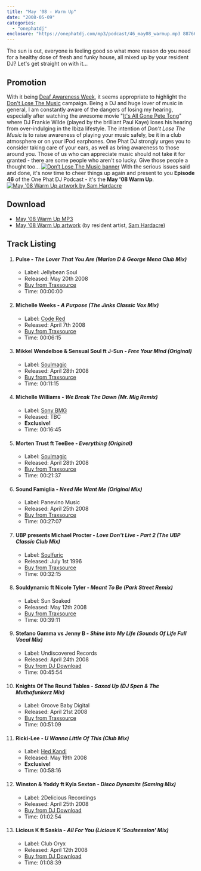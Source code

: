 ```yaml
---
title: "May '08 - Warm Up"
date: "2008-05-09"
categories: 
  - "onephatdj"
enclosure: "https://onephatdj.com/mp3/podcast/46_may08_warmup.mp3 88766957 audio/mpeg "
---
```


The sun is out, everyone is feeling good so what more reason do you need for a healthy dose of fresh and funky house, all mixed up by your resident DJ? Let's get straight on with it...

## Promotion

With it being [Deaf Awareness Week](https://www.worldwithoutsound.org/), it seems appropriate to highlight the [Don't Lose The Music](https://www.dontlosethemusic.com/) campaign. Being a DJ and huge lover of music in general, I am constantly aware of the dangers of losing my hearing, especially after watching the awesome movie "[It's All Gone Pete Tong](https://www.imdb.com/title/tt0388139/)" where DJ Frankie Wilde (played by the brilliant Paul Kaye) loses his hearing from over-indulging in the Ibiza lifestyle. The intention of _Don't Lose The Music_ is to raise awareness of playing your music safely, be it in a club atmosphere or on your iPod earphones. One Phat DJ strongly urges you to consider taking care of your ears, as well as bring awareness to those around you. Those of us who can appreciate music should not take it for granted - there are some people who aren't so lucky. Give those people a thought too... [![Don’t Lose The Music banner](https://www.simonjobling.com/wp-content/uploads/2008/05/dont-lose-the-music-banner-500px.png)](https://www.dontlosethemusic.com/) With the serious issues said and done, it's now time to cheer things up again and present to you **Episode 46** of the One Phat DJ Podcast - it's the **May '08 Warm Up**. [![May '08 Warm Up artwork by Sam Hardacre](https://farm3.static.flickr.com/2215/2478176476_d5070c0c90.jpg?v=1210328983 "May '08 Warm Up artwork by Sam Hardacre")](https://www.flickr.com/photos/peelhere/2478176476/ "Details and alternative sizes of the artwork on Flickr")

## Download

- [May '08 Warm Up MP3](https://onephatdj.com/mp3/podcast/46_may08_warmup.mp3)
- [May '08 Warm Up artwork](https://www.flickr.com/photos/peelhere/2478176476/) (by resident artist, [Sam Hardacre](https://nocturnalmonkey.com/))

## Track Listing

1. #### Pulse - _The Lover That You Are (Marlon D & George Mena Club Mix)_
    
    - Label: Jellybean Soul
    - Released: May 20th 2008
    - [Buy from Traxsource](https://www.traxsource.com/index.php?act=show&fc=tpage&cr=titles&cv=19272&alias=downloads)
    - Time: 00:00:00
2. #### Michelle Weeks - _A Purpose (The Jinks Classic Vox Mix)_
    
    - Label: [Code Red](https://www.coderedrecordings.com/)
    - Released: April 7th 2008
    - [Buy from Traxsource](https://www.traxsource.com/index.php?act=show&fc=tpage&cr=titles&cv=18440)
    - Time: 00:06:15
3. #### Mikkel Wendelboe & Sensual Soul ft J-Sun - _Free Your Mind (Original)_
    
    - Label: [Soulmagic](https://www.soulmagic.net)
    - Released: April 28th 2008
    - [Buy from Traxsource](https://www.traxsource.com/index.php?act=show&fc=tpage&cr=titles&cv=18489)
    - Time: 00:11:15
4. #### Michelle Williams - _We Break The Dawn (Mr. Mig Remix)_
    
    - Label: [Sony BMG](https://www.sonybmg.com)
    - Released: TBC
    - **Exclusive!**
    - Time: 00:16:45
5. #### Morten Trust ft TeeBee - _Everything (Original)_
    
    - Label: [Soulmagic](https://www.soulmagic.net)
    - Released: April 28th 2008
    - [Buy from Traxsource](https://www.traxsource.com/index.php?act=show&fc=tpage&cr=titles&cv=18490)
    - Time: 00:21:37
6. #### Sound Famiglia - _Need Me Want Me (Original Mix)_
    
    - Label: Panevino Music
    - Released: April 25th 2008
    - [Buy from Traxsource](https://www.traxsource.com/index.php?act=show&fc=tpage&cr=titles&cv=19163&alias=downloads)
    - Time: 00:27:07
7. #### UBP presents Michael Procter - _Love Don't Live - Part 2 (The UBP Classic Club Mix)_
    
    - Label: [Soulfuric](https://www.soulfuric.com)
    - Released: July 1st 1996
    - [Buy from Traxsource](https://www.traxsource.com/index.php?act=show&fc=tpage&cr=titles&cv=557)
    - Time: 00:32:15
8. #### Souldynamic ft Nicole Tyler - _Meant To Be (Park Street Remix)_
    
    - Label: Sun Soaked
    - Released: May 12th 2008
    - [Buy from Traxsource](https://www.traxsource.com/index.php?act=show&fc=tpage&cr=titles&cv=18733)
    - Time: 00:39:11
9. #### Stefano Gamma vs Jenny B - _Shine Into My Life (Sounds Of Life Full Vocal Mix)_
    
    - Label: Undiscovered Records
    - Released: April 24th 2008
    - [Buy from DJ Download](https://www.djdownload.com/mp3-detail/Stefano+Gamma+vs+JennyB/Shine+Into+My+Life/Undiscovered+Records/355960)
    - Time: 00:45:54
10. #### Knights Of The Round Tables - _Saxed Up (DJ Spen & The Muthafunkerz Mix)_
    
    - Label: Groove Baby Digital
    - Released: April 21st 2008
    - [Buy from Traxsource](https://www.traxsource.com/index.php?act=show&fc=tpage&cr=titles&cv=19267)
    - Time: 00:51:09
11. #### Ricki-Lee - _U Wanna Little Of This (Club Mix)_
    
    - Label: [Hed Kandi](https://www.hedkandi.com/)
    - Released: May 19th 2008
    - **Exclusive!**
    - Time: 00:58:16
12. #### Winston & Yoddy ft Kyla Sexton - _Disco Dynamite (Saming Mix)_
    
    - Label: 2Delicious Recordings
    - Released: April 25th 2008
    - [Buy from DJ Download](https://www.djdownload.com/mp3-detail/Winston++Yoddy+ft+Kyla+Sexton/Disco+Dynamite/2Delicious+Recordings/383292)
    - Time: 01:02:54
13. #### Licious K ft Saskia - _All For You (Licious K 'Soulsession' Mix)_
    
    - Label: Club Oryx
    - Released: April 12th 2008
    - [Buy from DJ Download](https://www.djdownload.com/mp3-detail/Licious+K+ft+Saskia/All+For+You/Club+Oryx/363240)
    - Time: 01:08:39
